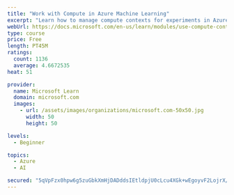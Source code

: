 ```yaml
---
title: "Work with Compute in Azure Machine Learning"
excerpt: "Learn how to manage compute contexts for experiments in Azure Machine Learning."
webUrl: https://docs.microsoft.com/en-us/learn/modules/use-compute-contexts-in-aml/
type: course
price: Free
length: PT45M
ratings:
  count: 1136
  average: 4.6672535
heat: 51

provider:
  name: Microsoft Learn
  domain: microsoft.com
  images:
    - url: /assets/images/organizations/microsoft.com-50x50.jpg
      width: 50
      height: 50

levels:
  - Beginner

topics:
  - Azure
  - AI

secured: "5qVpFzx0hpw6g5zuGbkXmHjDADddsIEtldpjU0cLcu4XGk+wEgoyvF2LojrX/+22qRJLl2YyN20MBrbNHX3v23K2cPfVZc7OQ7d8bWRLXRhlo4GsQxyz9JlPYBd09PFrJSkLa0C6r644e+vk03ocbdqqE2tJlCeDcCpZ1kYhM38MSgOLLQk5+ykc4q2cZrTchvdurnUpQJQ8xR0QABZLjFVNf/GH9fgvY7b5SBIkddqFt2BoCDxyHg1Y+DZZ+gkgrouYPjBbKV90pInRTrikENJxeXN1+Jck1pTIJXB1v7ApkhP+0bbndzzDwCyfx7rlUan5lXfJjvdmGI7EBqW5f+gDv8F2gqoYio51wi41+qENishDCw+g4gEIdcPJ22fNCB64TzeRNllOoi35wlQ+760YdNkz808srwtufjXCbDM=;K+O95rpHfUzjb651dB+5dQ=="
---
```


